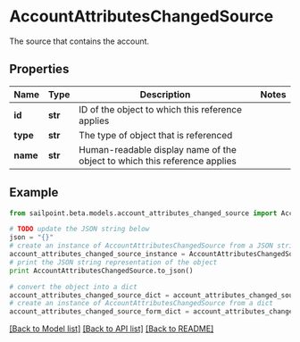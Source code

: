 # AccountAttributesChangedSource

The source that contains the account.

## Properties
Name | Type | Description | Notes
------------ | ------------- | ------------- | -------------
**id** | **str** | ID of the object to which this reference applies | 
**type** | **str** | The type of object that is referenced | 
**name** | **str** | Human-readable display name of the object to which this reference applies | 

## Example

```python
from sailpoint.beta.models.account_attributes_changed_source import AccountAttributesChangedSource

# TODO update the JSON string below
json = "{}"
# create an instance of AccountAttributesChangedSource from a JSON string
account_attributes_changed_source_instance = AccountAttributesChangedSource.from_json(json)
# print the JSON string representation of the object
print AccountAttributesChangedSource.to_json()

# convert the object into a dict
account_attributes_changed_source_dict = account_attributes_changed_source_instance.to_dict()
# create an instance of AccountAttributesChangedSource from a dict
account_attributes_changed_source_form_dict = account_attributes_changed_source.from_dict(account_attributes_changed_source_dict)
```
[[Back to Model list]](../README.md#documentation-for-models) [[Back to API list]](../README.md#documentation-for-api-endpoints) [[Back to README]](../README.md)



